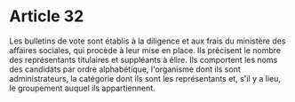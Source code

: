 # Article 32

Les bulletins de vote sont établis à la diligence et aux frais du ministère des affaires sociales, qui procède à leur mise en place. Ils précisent le nombre des représentants titulaires et suppléants à élire. Ils comportent les noms des candidats par ordre alphabétique, l'organisme dont ils sont administrateurs, la catégorie dont ils sont les représentants et, s'il y a lieu, le groupement auquel ils appartiennent.
